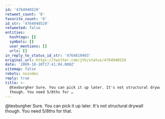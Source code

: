 ```yaml
---
id: '4764948529'
retweet_count: '0'
favorite_count: '0'
id_str: '4764948529'
retweeted: false
entities:
  hashtags: []
  symbols: []
  user_mentions: []
  urls: []
in_reply_to_status_id_str: '4764810403'
original_url: https://twitter.com/jth/status/4764948529
date: '2009-10-10T17:41:04.000Z'
sitemap: false
robots: noindex
reply: true
title: >-
  @texburgher Sure. You can pick it up later. It's not structural drywall
  though. You need 5/8ths for …
---
```


@texburgher Sure. You can pick it up later. It's not structural drywall though. You need 5/8ths for that.